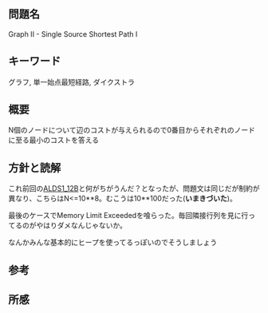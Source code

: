 ## 問題名
Graph II - Single Source Shortest Path I

## キーワード
グラフ, 単一始点最短経路, ダイクストラ

## 概要
N個のノードについて辺のコストが与えられるので0番目からそれぞれのノードに至る最小のコストを答える

## 方針と読解
これ前回の[ALDS1_12B]()と何がちがうんだ？となったが、問題文は同じだが制約が異なり、こちらはN<=10\*\*8。むこうは10\*\*100だった(**いまきづいた**)。

最後のケースでMemory Limit Exceededを喰らった。毎回隣接行列を見に行ってるのがやはりダメなんじゃないか。

なんかみんな基本的にヒープを使ってるっぽいのでそうしましょう

## 参考

## 所感
